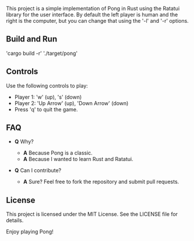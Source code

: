 This project is a simple implementation of Pong in Rust using the Ratatui library for the user interface.
By default the left player is human and the right is the computer, but you can change that using the '-l' and '-r' options.

## Build and Run

'cargo build -r'
'./target/pong'

## Controls

Use the following controls to play:
- Player 1: 'w' (up), 's' (down)
- Player 2: 'Up Arrow' (up), 'Down Arrow' (down)
- Press 'q' to quit the game.

## FAQ

- **Q** Why?
  - **A** Because Pong is a classic.
  - **A** Because I wanted to learn Rust and Ratatui.

- **Q** Can I contribute?
  - **A** Sure? Feel free to fork the repository and submit pull requests.

## License

This project is licensed under the MIT License. See the LICENSE file for details.

Enjoy playing Pong!
